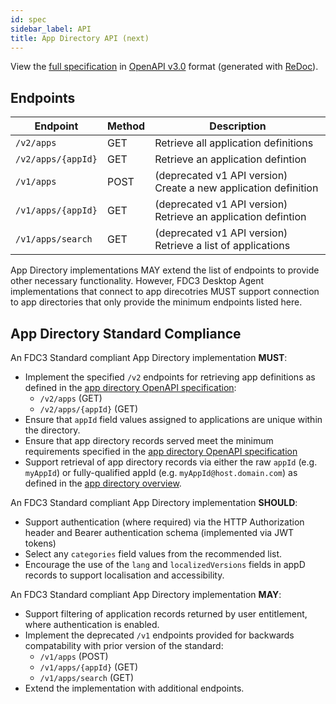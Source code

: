 ```yaml
---
id: spec
sidebar_label: API
title: App Directory API (next)
---
```


View the [full specification](/schemas/next/app-directory) in [OpenAPI v3.0](https://www.openapis.org/) format (generated with [ReDoc](https://github.com/Redocly/redoc/)).

## Endpoints

 Endpoint           | Method | Description
 ------------------ | ------ | -----------
 `/v2/apps`         | GET    | Retrieve all application definitions
 `/v2/apps/{appId}` | GET    | Retrieve an application defintion
 `/v1/apps`         | POST   | (deprecated v1 API version) Create a new application definition
 `/v1/apps/{appId}` | GET    | (deprecated v1 API version) Retrieve an application defintion
 `/v1/apps/search`  | GET    | (deprecated v1 API version) Retrieve a list of applications

App Directory implementations MAY extend the list of endpoints to provide other necessary functionality. However, FDC3 Desktop Agent implementations that connect to app direcotries MUST support connection to app directories that only provide the minimum endpoints listed here.

## App Directory Standard Compliance

An FDC3 Standard compliant App Directory implementation **MUST**:

* Implement the specified `/v2` endpoints for retrieving app definitions as defined in the [app directory OpenAPI specification](/schemas/next/app-directory#tag/Application/paths/~1v2~1apps~1{appId}/get):
  * `/v2/apps` (GET)
  * `/v2/apps/{appId}` (GET)
* Ensure that `appId` field values assigned to applications are unique within the directory.
* Ensure that app directory records served meet the minimum requirements specified in the [app directory OpenAPI specification](/schemas/next/app-directory#tag/Application/paths/~1v2~1apps~1{appId}/get)
* Support retrieval of app directory records via either the raw `appId` (e.g. `myAppId`) or fully-qualified appId (e.g. `myAppId@host.domain.com`) as defined in the [app directory overview](overview#shrinking-the-uri).

An FDC3 Standard compliant App Directory implementation **SHOULD**:

* Support authentication (where required) via the HTTP Authorization header and Bearer authentication schema (implemented via JWT tokens)
* Select any `categories` field values from the recommended list.
* Encourage the use of the `lang` and `localizedVersions` fields in appD records to support localisation and accessibility.

An FDC3 Standard compliant App Directory implementation **MAY**:

* Support filtering of application records returned by user entitlement, where authentication is enabled.
* Implement the deprecated `/v1` endpoints provided for backwards compatability with prior version of the standard:
  * `/v1/apps` (POST)
  * `/v1/apps/{appId}` (GET)
  * `/v1/apps/search` (GET)
* Extend the implementation with additional endpoints.
